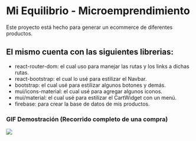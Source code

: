 # Mi Equilibrio - Microemprendimiento

Este proyecto está hecho para generar un ecommerce de diferentes productos.

## El mismo cuenta con las siguientes librerias: 

- react-router-dom: el cual uso para manejar las rutas y los links a dichas rutas.
- react-bootstrap: el cual lo usé para estilizar el Navbar.
- bootstrap: el cual usé para estilizar algunos botones y demás.
- mui/icons-material: el cual usé para agregar algunos iconos.
- mui/material: el cual usé para estilizar el CartWidget con un menú.
- firebase: para crear la base de datos de mis productos.

### GIF Demostración (Recorrido completo de una compra)

![](./public/GIF%20Entrega%20Final.gif)

